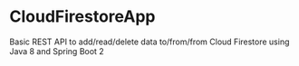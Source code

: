 # CloudFirestoreApp
Basic REST API to add/read/delete data to/from/from Cloud Firestore using Java 8 and Spring Boot 2
